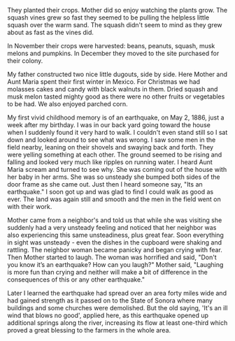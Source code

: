 They planted their crops. Mother did so enjoy watching the plants grow.
The squash vines grew so fast they seemed to be pulling the helpless
little squash over the warm sand. The squash didn't seem to mind
as they grew about as fast as the vines did.

In November their crops were harvested: beans, peanuts, squash, musk
melons and pumpkins. In December they moved to the site purchased for
their colony.

My father constructed two nice little dugouts, side by side. Here Mother
and Aunt Maria spent their first winter in Mexico. For Christmas we
had molasses cakes and candy with black walnuts in them. Dried squash
and musk melon tasted mighty good as there were no other fruits or
vegetables to be had. We also enjoyed parched corn.

My first vivid childhood memory is of an earthquake, on May 2, 1886,
just a week after my birthday. I was in our back yard going toward the
house when I suddenly found it very hard to walk. I couldn't even
stand still so I sat down and looked around to see what was wrong.
I saw some men in the field nearby, leaning on their shovels and
swaying back and forth. They were yelling something at each other.
The ground seemed to be rising and falling and looked very much like
ripples on running water. I heard Aunt Maria scream and turned to
see why. She was coming out of the house with her baby in her
arms. She was so unsteady she bumped both sides of the door frame
as she came out. Just then I heard someone say, "Its an earthquake."
I soon got up and was glad to find I could walk as good as ever. The
land was again still and smooth and the men in the field went on
with their work.

Mother came from a neighbor's and told us that while she was visiting
she suddenly had a very unsteady feeling and noticed that her neighbor
was also experiencing this same unsteadiness, plus great fear. Soon
everything in sight was unsteady - even the dishes in the cupboard were
shaking and rattling. The neighbor woman became panicky and began
crying with fear. Then Mother started to laugh. The woman was horrified
and said, "Don't you know it’s an earthquake? How can you laugh?" Mother
said, "Laughing is more fun than crying and neither will make a bit of
difference in the consequences of this or any other earthquake."

Later I learned the earthquake had spread over an area forty miles
wide and had gained strength as it passed on to the State of Sonora
where many buildings and some churches were demolished. But the old
saying, 'It's an ill wind that blows no good', applied here, as this
earthquake opened up additional springs along the river, increasing
its flow at least one-third which proved a great blessing to the farmers
in the whole area.